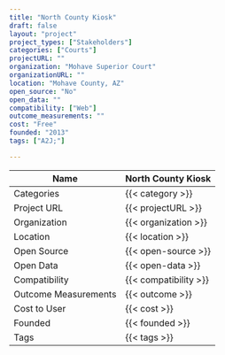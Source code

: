 ```yaml
---
title: "North County Kiosk"
draft: false
layout: "project"
project_types: ["Stakeholders"]
categories: ["Courts"]
projectURL: ""
organization: "Mohave Superior Court"
organizationURL: ""
location: "Mohave County, AZ"
open_source: "No"
open_data: ""
compatibility: ["Web"]
outcome_measurements: ""
cost: "Free"
founded: "2013"
tags: ["A2J;"]

---
```



Name                    |  North County Kiosk    
------------------------|----
Categories              | {{< category >}} 
Project URL             | {{< projectURL >}} 
Organization            | {{< organization >}} 
Location                | {{< location >}} 
Open Source             | {{< open-source >}} 
Open Data               | {{< open-data >}} 
Compatibility           | {{< compatibility >}} 
Outcome Measurements    | {{< outcome >}} 
Cost to User            | {{< cost >}} 
Founded                 | {{< founded >}} 
Tags                    | {{< tags >}} 


